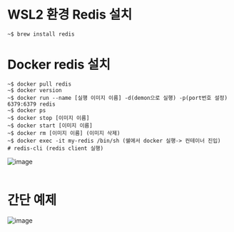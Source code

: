 # WSL2 환경 Redis 설치

```
~$ brew install redis
```


# Docker redis 설치

```
~$ docker pull redis
~$ docker version
~$ docker run --name [실행 이미지 이름] -d(demon으로 실행) -p(port번호 설정) 6379:6379 redis
~$ docker ps
~$ docker stop [이미지 이름]
~$ docker start [이미지 이름]
~$ docker rm [이미지 이름] (이미지 삭제)
~$ docker exec -it my-redis /bin/sh (쉘에서 docker 실행-> 컨테이너 진입)
# redis-cli (redis client 실행)

```

![image](https://github.com/SudalKing/Spring_Redis/assets/87001865/f7a97cd8-27a5-4303-9adc-5a218ee1a098)
<br><br>
# 간단 예제
![image](https://github.com/SudalKing/Spring_Redis/assets/87001865/1d15c4c9-1e60-4a4a-a473-7d4c46324ab4)

